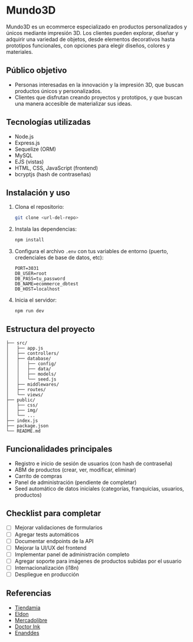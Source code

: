 # Mundo3D

Mundo3D es un ecommerce especializado en productos personalizados y únicos mediante impresión 3D.
Los clientes pueden explorar, diseñar y adquirir una variedad de objetos, desde elementos decorativos hasta prototipos funcionales, con opciones para elegir diseños, colores y materiales.

## Público objetivo

- Personas interesadas en la innovación y la impresión 3D, que buscan productos únicos y personalizados.
- Clientes que disfrutan creando proyectos y prototipos, y que buscan una manera accesible de materializar sus ideas.

## Tecnologías utilizadas

- Node.js
- Express.js
- Sequelize (ORM)
- MySQL
- EJS (vistas)
- HTML, CSS, JavaScript (frontend)
- bcryptjs (hash de contraseñas)

## Instalación y uso

1. Clona el repositorio:
   ```bash
   git clone <url-del-repo>
   ```
2. Instala las dependencias:
   ```bash
   npm install
   ```
3. Configura el archivo `.env` con tus variables de entorno (puerto, credenciales de base de datos, etc):
   ```env
   PORT=3031
   DB_USER=root
   DB_PASS=tu_password
   DB_NAME=ecommerce_dbtest
   DB_HOST=localhost
   ```
4. Inicia el servidor:
   ```bash
   npm run dev
   ```

## Estructura del proyecto

```
├── src/
│   ├── app.js
│   ├── controllers/
│   ├── database/
│   │   ├── config/
│   │   ├── data/
│   │   ├── models/
│   │   └── seed.js
│   ├── middlewares/
│   ├── routes/
│   └── views/
├── public/
│   ├── css/
│   ├── img/
│   └── ...
├── index.js
├── package.json
└── README.md
```

## Funcionalidades principales

- Registro e inicio de sesión de usuarios (con hash de contraseña)
- ABM de productos (crear, ver, modificar, eliminar)
- Carrito de compras
- Panel de administración (pendiente de completar)
- Seed automático de datos iniciales (categorías, franquicias, usuarios, productos)

## Checklist para completar

- [ ] Mejorar validaciones de formularios
- [ ] Agregar tests automáticos
- [ ] Documentar endpoints de la API
- [ ] Mejorar la UI/UX del frontend
- [ ] Implementar panel de administración completo
- [ ] Agregar soporte para imágenes de productos subidas por el usuario
- [ ] Internacionalización (i18n)
- [ ] Despliegue en producción

## Referencias

- [Tiendamia](https://tiendamia.com/ar/)
- [Eldon](https://www.eldon.com.ar/)
- [Mercadolibre](https://www.mercadolibre.com.ar/)
- [Doctor Ink](https://www.doctorink.com.ar/)
- [Enanddes](https://enanddes.es/quienes-somos/)
